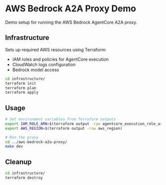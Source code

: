 # AWS Bedrock A2A Proxy Demo

Demo setup for running the AWS Bedrock AgentCore A2A proxy.

## Infrastructure

Sets up required AWS resources using Terraform:
- IAM roles and policies for AgentCore execution
- CloudWatch logs configuration
- Bedrock model access

```bash
cd infrastructure/
terraform init
terraform plan
terraform apply
```

## Usage

```bash
# Set environment variables from Terraform outputs
export IAM_ROLE_ARN=$(terraform output -raw agentcore_execution_role_arn)
export AWS_REGION=$(terraform output -raw aws_region)

# Run the proxy
cd ../aws-bedrock-a2a-proxy/
make dev
```

## Cleanup

```bash
cd infrastructure/
terraform destroy
```
